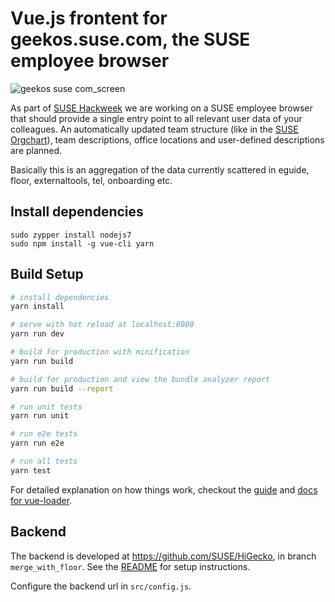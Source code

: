 # Vue.js frontent for geekos.suse.com, the SUSE employee browser

![geekos suse com_screen](https://user-images.githubusercontent.com/582520/32779742-2cfd47a6-c93f-11e7-937a-feef874afcba.jpg)

As part of [SUSE Hackweek](https://hackweek.suse.com/16/projects/teams-dot-suse-dot-com-onboarding-and-floor) we are working on a SUSE employee browser that should provide a single entry point to all relevant user data of your colleagues. An automatically updated team structure (like in the [SUSE Orgchart](https://w3.suse.de/%7Emreichel/SUSE_Engineering_OrgChart.pdf)), team descriptions, office locations and user-defined descriptions are planned. 

Basically this is an aggregation of the data currently scattered in eguide, floor, externaltools, tel, onboarding etc.

## Install dependencies

```
sudo zypper install nodejs7
sudo npm install -g vue-cli yarn
```


## Build Setup

``` bash
# install dependencies
yarn install

# serve with hot reload at localhost:8080
yarn run dev

# build for production with minification
yarn run build

# build for production and view the bundle analyzer report
yarn run build --report

# run unit tests
yarn run unit

# run e2e tests
yarn run e2e

# run all tests
yarn test
```

For detailed explanation on how things work, checkout the [guide](http://vuejs-templates.github.io/webpack/) and [docs for vue-loader](http://vuejs.github.io/vue-loader).


## Backend

The backend is developed at https://github.com/SUSE/HiGecko, in branch `merge_with_floor`. See the [README](https://github.com/SUSE/HiGecko/blob/merge_with_floor/README.md) for setup instructions.

Configure the backend url in `src/config.js`.

